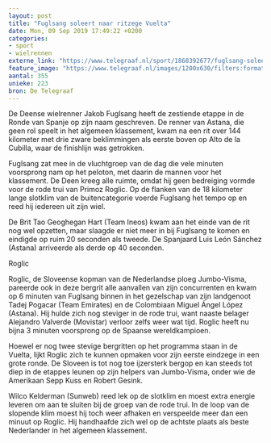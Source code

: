 ```yaml
---
layout: post
title: "Fuglsang soleert naar ritzege Vuelta"
date: Mon, 09 Sep 2019 17:49:22 +0200
categories: 
- sport 
- wielrennen 
externe_link: "https://www.telegraaf.nl/sport/1868392677/fuglsang-soleert-naar-ritzege-vuelta"
feature_image: "https://www.telegraaf.nl/images/1200x630/filters:format(jpeg):quality(80)/cdn-kiosk-api.telegraaf.nl/b4aac9b4-d31d-11e9-9f6b-02d1dbdc35d1.jpg"
aantal: 355
unieke: 223
bron: De Telegraaf
---
```


<p class="intro">De Deense wielrenner Jakob Fuglsang heeft de zestiende etappe in de Ronde van Spanje op zijn naam geschreven. De renner van Astana, die geen rol speelt in het algemeen klassement, kwam na een rit over 144 kilometer met drie zware beklimmingen als eerste boven op Alto de la Cubilla, waar de finishlijn was getrokken.</p> <p>Fuglsang zat mee in de vluchtgroep van de dag die vele minuten voorsprong nam op het peloton, met daarin de mannen voor het klassement. De Deen kreeg alle ruimte, omdat hij geen bedreiging vormde voor de rode trui van Primoz Roglic. Op de flanken van de 18 kilometer lange slotklim van de buitencategorie voerde Fuglsang het tempo op en reed hij iedereen uit zijn wiel.</p><p>De Brit Tao Geoghegan Hart (Team Ineos) kwam aan het einde van de rit nog wel opzetten, maar slaagde er niet meer in bij Fuglsang te komen en eindigde op ruim 20 seconden als tweede. De Spanjaard Luis León Sánchez (Astana) arriveerde als derde op 40 seconden.</p><p>Roglic</p><p>Roglic, de Sloveense kopman van de Nederlandse ploeg Jumbo-Visma, pareerde ook in deze bergrit alle aanvallen van zijn concurrenten en kwam op 6 minuten van Fuglsang binnen in het gezelschap van zijn landgenoot Tadej Pogacar (Team Emirates) en de Colombiaan Miguel Ángel López (Astana). Hij hulde zich nog steviger in de rode trui, want naaste belager Alejandro Valverde (Movistar) verloor zelfs weer wat tijd. Roglic heeft nu bijna 3 minuten voorsprong op de Spaanse wereldkampioen.</p><p>Hoewel er nog twee stevige bergritten op het programma staan in de Vuelta, lijkt Roglic zich te kunnen opmaken voor zijn eerste eindzege in een grote ronde. De Sloveen is tot nog toe ijzersterk bergop en kan steeds tot diep in de etappes leunen op zijn helpers van Jumbo-Visma, onder wie de Amerikaan Sepp Kuss en Robert Gesink.</p><p>Wilco Kelderman (Sunweb) reed lek op de slotklim en moest extra energie leveren om aan te sluiten bij de groep van de rode trui. In de loop van de slopende klim moest hij toch weer afhaken en verspeelde meer dan een minuut op Roglic. Hij handhaafde zich wel op de achtste plaats als beste Nederlander in het algemeen klassement.</p>
